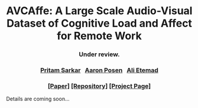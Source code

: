 <h1 align="center"> 
AVCAffe: A Large Scale Audio-Visual Dataset of Cognitive Load and Affect for Remote Work
</h1>

<h3 align="center">
Under review.
</h3>

<h3 align="center">
<a href="https://www.pritamsarkar.com">Pritam Sarkar</a>
&nbsp; <a href="">Aaron Posen</a>
&nbsp; <a href="">Ali Etemad</a>
</h3>

<h3 align="center"> 
<a href="https://arxiv.org/pdf/2205.06887.pdf">[Paper]</a>  <a href="https://github.com/pritamqu/AVCAffe"> [Repository]</a>  <a href="https://pritamqu.github.io/AVCAffe/"> [Project Page]</a>
</h3>



Details are coming soon...